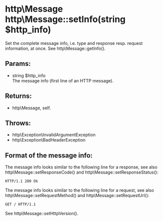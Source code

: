 # http\Message http\Message::setInfo(string $http_info)

Set the complete message info, i.e. type and response resp. request information, at once.
See http\Message::getInfo().

## Params:

* string $http_info  
  The message info (first line of an HTTP message).

## Returns:

* http\Message, self.

## Throws:

* http\Exception\InvalidArgumentException
* http\Exception\BadHeaderException

## Format of the message info:

The message info looks similar to the following line for a response, see also http\Message::setResponseCode() and http\Message::setResponseStatus():

    HTTP/1.1 200 Ok

The message info looks similar to the following line for a request, see also http\Message::setRequestMethod() and http\Message::setRequestUrl():

    GET / HTTP/1.1

See http\Message::setHttpVersion().
